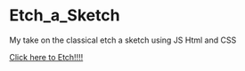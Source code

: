 # Etch_a_Sketch
My take on the classical etch a sketch using JS Html and CSS

[Click here to Etch!!!!](https://swapnil-trivedi.github.io/Etch_a_Sketch/)